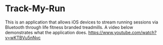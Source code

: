 # Track-My-Run
This is an application that allows iOS devices to stream running sessions via Bluetooth through life fitness branded treadmills. A video below demonstrates what the application does.
https://www.youtube.com/watch?v=wKTBVu5nNvc
